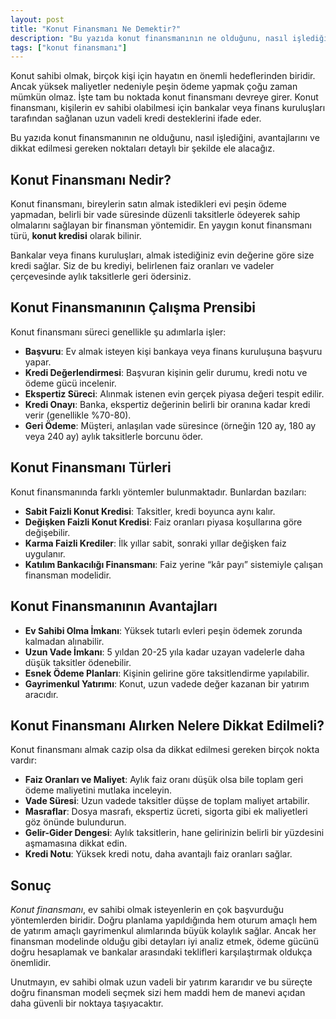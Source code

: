 ```yaml
---
layout: post
title: "Konut Finansmanı Ne Demektir?"
description: "Bu yazıda konut finansmanının ne olduğunu, nasıl işlediğini, avantajlarını ve dikkat edilmesi gereken noktaları detaylı bir şekilde ele alacağız."
tags: ["konut finansmanı"]
---
```


Konut sahibi olmak, birçok kişi için hayatın en önemli hedeflerinden biridir. Ancak yüksek maliyetler nedeniyle peşin ödeme yapmak çoğu zaman mümkün olmaz. İşte tam bu noktada konut finansmanı devreye girer. Konut finansmanı, kişilerin ev sahibi olabilmesi için bankalar veya finans kuruluşları tarafından sağlanan uzun vadeli kredi desteklerini ifade eder.

Bu yazıda konut finansmanının ne olduğunu, nasıl işlediğini, avantajlarını ve dikkat edilmesi gereken noktaları detaylı bir şekilde ele alacağız.

## Konut Finansmanı Nedir?

Konut finansmanı, bireylerin satın almak istedikleri evi peşin ödeme yapmadan, belirli bir vade süresinde düzenli taksitlerle ödeyerek sahip olmalarını sağlayan bir finansman yöntemidir. En yaygın konut finansmanı türü, **konut kredisi** olarak bilinir.

Bankalar veya finans kuruluşları, almak istediğiniz evin değerine göre size kredi sağlar. Siz de bu krediyi, belirlenen faiz oranları ve vadeler çerçevesinde aylık taksitlerle geri ödersiniz.

## Konut Finansmanının Çalışma Prensibi

Konut finansmanı süreci genellikle şu adımlarla işler:

- **Başvuru**: Ev almak isteyen kişi bankaya veya finans kuruluşuna başvuru yapar.
- **Kredi Değerlendirmesi**: Başvuran kişinin gelir durumu, kredi notu ve ödeme gücü incelenir.
- **Ekspertiz Süreci**: Alınmak istenen evin gerçek piyasa değeri tespit edilir.
- **Kredi Onayı**: Banka, ekspertiz değerinin belirli bir oranına kadar kredi verir (genellikle %70-80).
- **Geri Ödeme**: Müşteri, anlaşılan vade süresince (örneğin 120 ay, 180 ay veya 240 ay) aylık taksitlerle borcunu öder.

## Konut Finansmanı Türleri

Konut finansmanında farklı yöntemler bulunmaktadır. Bunlardan bazıları:

- **Sabit Faizli Konut Kredisi**: Taksitler, kredi boyunca aynı kalır.
- **Değişken Faizli Konut Kredisi**: Faiz oranları piyasa koşullarına göre değişebilir.
- **Karma Faizli Krediler**: İlk yıllar sabit, sonraki yıllar değişken faiz uygulanır.
- **Katılım Bankacılığı Finansmanı**: Faiz yerine “kâr payı” sistemiyle çalışan finansman modelidir.

## Konut Finansmanının Avantajları

- **Ev Sahibi Olma İmkanı**: Yüksek tutarlı evleri peşin ödemek zorunda kalmadan alınabilir.
- **Uzun Vade İmkanı**: 5 yıldan 20-25 yıla kadar uzayan vadelerle daha düşük taksitler ödenebilir.
- **Esnek Ödeme Planları**: Kişinin gelirine göre taksitlendirme yapılabilir.
- **Gayrimenkul Yatırımı**: Konut, uzun vadede değer kazanan bir yatırım aracıdır.

## Konut Finansmanı Alırken Nelere Dikkat Edilmeli?

Konut finansmanı almak cazip olsa da dikkat edilmesi gereken birçok nokta vardır:

- **Faiz Oranları ve Maliyet**: Aylık faiz oranı düşük olsa bile toplam geri ödeme maliyetini mutlaka inceleyin.
- **Vade Süresi**: Uzun vadede taksitler düşse de toplam maliyet artabilir.
- **Masraflar**: Dosya masrafı, ekspertiz ücreti, sigorta gibi ek maliyetleri göz önünde bulundurun.
- **Gelir-Gider Dengesi**: Aylık taksitlerin, hane gelirinizin belirli bir yüzdesini aşmamasına dikkat edin.
- **Kredi Notu**: Yüksek kredi notu, daha avantajlı faiz oranları sağlar.

## Sonuç

*Konut finansmanı*, ev sahibi olmak isteyenlerin en çok başvurduğu yöntemlerden biridir. Doğru planlama yapıldığında hem oturum amaçlı hem de yatırım amaçlı gayrimenkul alımlarında büyük kolaylık sağlar. Ancak her finansman modelinde olduğu gibi detayları iyi analiz etmek, ödeme gücünü doğru hesaplamak ve bankalar arasındaki teklifleri karşılaştırmak oldukça önemlidir.

Unutmayın, ev sahibi olmak uzun vadeli bir yatırım kararıdır ve bu süreçte doğru finansman modeli seçmek sizi hem maddi hem de manevi açıdan daha güvenli bir noktaya taşıyacaktır.